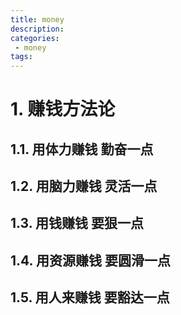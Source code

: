 ```yaml
---
title: money
description:
categories:
 - money
tags:
---
```


# 1. 赚钱方法论

## 1.1. 用体力赚钱 勤奋一点

## 1.2. 用脑力赚钱 灵活一点

## 1.3. 用钱赚钱 要狠一点

## 1.4. 用资源赚钱 要圆滑一点

## 1.5. 用人来赚钱 要豁达一点